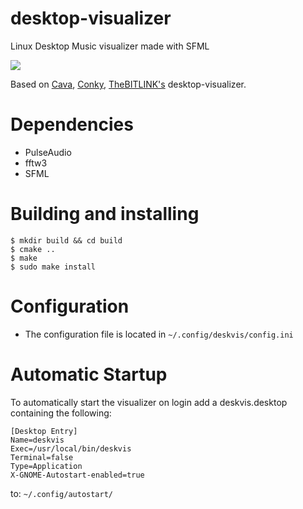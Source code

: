# desktop-visualizer
Linux Desktop Music visualizer made with SFML

![](visualizer.gif)

Based on [Cava](https://github.com/karlstav/cava), [Conky](https://github.com/brndnmtthws/conky), [TheBITLINK's](https://github.com/TheBITLINK/desktop-visualizer) desktop-visualizer.

# Dependencies

 - PulseAudio
 - fftw3
 - SFML

# Building and installing

```
$ mkdir build && cd build
$ cmake ..
$ make
$ sudo make install
```

# Configuration

 - The configuration file is located in ```~/.config/deskvis/config.ini```

# Automatic Startup

To automatically start the visualizer on login add a deskvis.desktop containing the following:

```
[Desktop Entry]
Name=deskvis
Exec=/usr/local/bin/deskvis
Terminal=false
Type=Application
X-GNOME-Autostart-enabled=true 
```

to: ```~/.config/autostart/```


